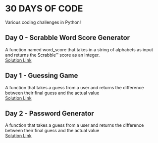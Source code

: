 # 30 DAYS OF CODE
Various coding challenges in Python!

## Day 0 - Scrabble Word Score Generator
A function named word_score that takes in a string of alphabets as input and returns the Scrabble™ score as an integer.  
[Solution Link](https://github.com/NukeAce/30_days_of_code/tree/master/python/Scrabble)

## Day 1 - Guessing Game
A function that takes a guess from a user and returns the difference between their final guess and the actual value  
[Solution Link](https://github.com/NukeAce/30_days_of_code/tree/master/python/Guessing%20Game)

## Day 2 - Password Generator
A function that takes a guess from a user and returns the difference between their final guess and the actual value  
[Solution Link](https://github.com/NukeAce/30_days_of_code/tree/master/python/Password%20Generator)
